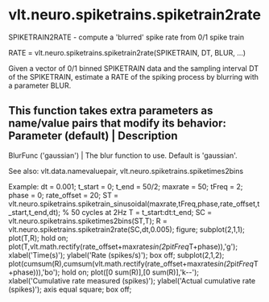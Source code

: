 # vlt.neuro.spiketrains.spiketrain2rate

  SPIKETRAIN2RATE - compute a 'blurred' spike rate from 0/1 spike train
 
  RATE = vlt.neuro.spiketrains.spiketrain2rate(SPIKETRAIN, DT, BLUR, ...)
 
  Given a vector of 0/1 binned SPIKETRAIN data and the sampling interval DT
  of the SPIKETRAIN, estimate a RATE of the spiking process by blurring with
  a parameter BLUR.
 
  This function takes extra parameters as name/value pairs that modify its behavior:
  Parameter (default)        | Description
  -----------------------------------------------------------------------------
  BlurFunc ('gaussian')      | The blur function to use. Default is 'gaussian'.
 
  See also: vlt.data.namevaluepair, vlt.neuro.spiketrains.spiketimes2bins
 
 
  Example:
    dt = 0.001; t_start = 0; t_end = 50/2;
    maxrate = 50; tFreq = 2; phase = 0; rate_offset = 20;
    ST = vlt.neuro.spiketrains.spiketrain_sinusoidal(maxrate,tFreq,phase,rate_offset,t_start,t_end,dt); % 50 cycles at 2Hz
    T = t_start:dt:t_end;
    SC = vlt.neuro.spiketrains.spiketimes2bins(ST,T);
    R = vlt.neuro.spiketrains.spiketrain2rate(SC,dt,0.005);
    figure;
    subplot(2,1,1);
    plot(T,R);
    hold on;
    plot(T,vlt.math.rectify(rate_offset+maxrate*sin(2*pi*tFreq*T+phase)),'g');
    xlabel('Time(s)'); ylabel('Rate (spikes/s)'); box off;
    subplot(2,1,2);
    plot(cumsum(R),cumsum(vlt.math.rectify(rate_offset+maxrate*sin(2*pi*tFreq*T+phase))),'bo');
    hold on;
    plot([0 sum(R)],[0 sum(R)],'k--');
    xlabel('Cumulative rate measured (spikes)'); ylabel('Actual cumulative rate (spikes)'); 
    axis equal square; box off;
